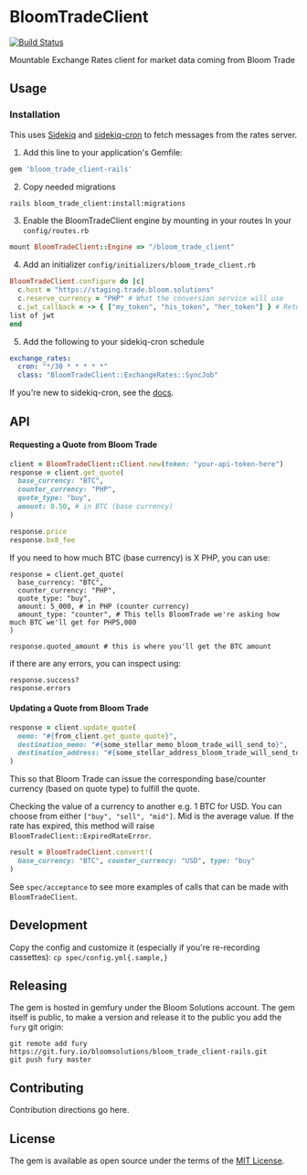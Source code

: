 # BloomTradeClient

[![Build Status](https://travis-ci.org/bloom-solutions/bloom_trade_client-rails.svg?branch=master)](https://travis-ci.org/bloom-solutions/bloom_trade_client-rails)

Mountable Exchange Rates client for market data coming from Bloom Trade

## Usage

### Installation

This uses [Sidekiq](https://github.com/mperham/sidekiq) and [sidekiq-cron](https://github.com/ondrejbartas/sidekiq-cron) to fetch messages from the rates server.

1. Add this line to your application's Gemfile:
```ruby
gem 'bloom_trade_client-rails'
```

2. Copy needed migrations
```bash
rails bloom_trade_client:install:migrations
```

3. Enable the BloomTradeClient engine by mounting in your routes
In your `config/routes.rb`
```ruby
mount BloomTradeClient::Engine => "/bloom_trade_client"
```

4. Add an initializer `config/initializers/bloom_trade_client.rb`

```ruby
BloomTradeClient.configure do |c|
  c.host = "https://staging.trade.bloom.solutions"
  c.reserve_currency = "PHP" # What the conversion service will use
  c.jwt_callback = -> { ["my_token", "his_token", "her_token"] } # Returns a
list of jwt
end
```

5. Add the following to your sidekiq-cron schedule

```yaml
exchange_rates:
  cron: "*/30 * * * * *"
  class: "BloomTradeClient::ExchangeRates::SyncJob"
```

If you're new to sidekiq-cron, see the [docs](https://github.com/ondrejbartas/sidekiq-cron).

## API

#### Requesting a Quote from Bloom Trade

```ruby
client = BloomTradeClient::Client.new(token: "your-api-token-here")
response = client.get_quote(
  base_currency: "BTC",
  counter_currency: "PHP",
  quote_type: "buy",
  amount: 0.50, # in BTC (base currency)
)

response.price
response.bx8_fee
```

If you need to how much BTC (base currency) is X PHP, you can use:

```
response = client.get_quote(
  base_currency: "BTC",
  counter_currency: "PHP",
  quote_type: "buy",
  amount: 5_000, # in PHP (counter currency)
  amount_type: "counter", # This tells BloomTrade we're asking how much BTC we'll get for PHP5,000
)

response.quoted_amount # this is where you'll get the BTC amount
```

if there are any errors, you can inspect using:

```
response.success?
response.errors
```

#### Updating a Quote from Bloom Trade

```ruby
response = client.update_quote(
  memo: "#{from_client.get_quote_quote}",
  destination_memo: "#{some_stellar_memo_bloom_trade_will_send_to}",
  destination_address: "#{some_stellar_address_bloom_trade_will_send_to}",
)
```

This so that Bloom Trade can issue the corresponding base/counter currency (based on quote type)
to fulfill the quote.

Checking the value of a currency to another e.g. 1 BTC for USD. You can choose
from either `["buy", "sell", "mid"]`. Mid is the average value. If the rate has
expired, this method will raise `BloomTradeClient::ExpiredRateError`.
```ruby
result = BloomTradeClient.convert!(
  base_currency: "BTC", counter_currency: "USD", type: "buy"
)
```

See `spec/acceptance` to see more examples of calls that can be made with `BloomTradeClient`.

## Development

Copy the config and customize it (especially if you're re-recording cassettes): `cp spec/config.yml{.sample,}`

## Releasing

The gem is hosted in gemfury under the Bloom Solutions account. The gem itself is public, to make a version and release it to the public you add the `fury` git origin:

```
git remote add fury https://git.fury.io/bloomsolutions/bloom_trade_client-rails.git
git push fury master
```

## Contributing
Contribution directions go here.

## License
The gem is available as open source under the terms of the [MIT License](https://opensource.org/licenses/MIT).
